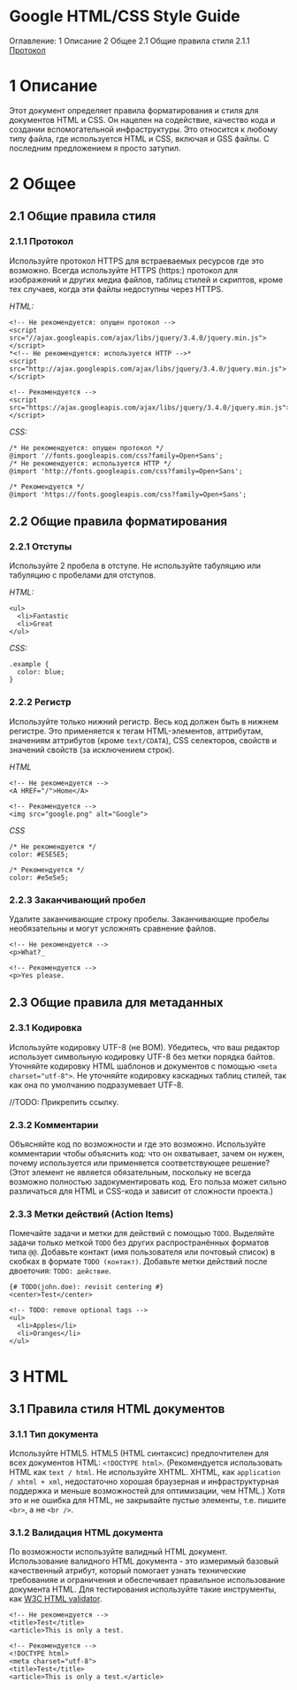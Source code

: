 # Google HTML/CSS Style Guide

Оглавление:
1 Описание
2 Общее
2.1 Общие правила стиля
2.1.1 [Протокол](#211-протокол "Протокол")

# 1 Описание

Этот документ определяет правила форматирования и стиля для документов HTML и CSS. Он нацелен на содействие, качество кода и создании вспомогательной инфраструктуры. Это относится к любому типу файла, где используется HTML и CSS, включая и GSS файлы. С последним предложением я просто затупил.

# 2 Общее

## 2.1 Общие правила стиля

### 2.1.1 Протокол

Используйте протокол HTTPS для встраеваемых ресурсов где это возможно.
Всегда используйте HTTPS (https:) протокол для изображений и других медиа файлов, таблиц стилей и скриптов, кроме тех случаев, когда эти файлы недоступны через HTTPS.

*HTML:*

    <!-- Не рекомендуется: опущен протокол -->
    <script src="//ajax.googleapis.com/ajax/libs/jquery/3.4.0/jquery.min.js"></script>
    *<!-- Не рекомендуется: используется HTTP -->*
    <script src="http://ajax.googleapis.com/ajax/libs/jquery/3.4.0/jquery.min.js"></script>

    <!-- Рекомендуется -->
    <script src="https://ajax.googleapis.com/ajax/libs/jquery/3.4.0/jquery.min.js"></script>
  
*CSS:*
  
    /* Не рекомендуется: опущен протокол */
    @import '//fonts.googleapis.com/css?family=Open+Sans';
    /* Не рекомендуется: используется HTTP */
    @import 'http://fonts.googleapis.com/css?family=Open+Sans';
  
    /* Рекомендуется */
    @import 'https://fonts.googleapis.com/css?family=Open+Sans';

## 2.2 Общие правила форматирования

### 2.2.1 Отступы
Используйте 2 пробела в отступе.
Не используйте табуляцию или табуляцию с пробелами для отступов.

*HTML:*

    <ul>
      <li>Fantastic
      <li>Great
    </ul>
    
*CSS:*

    .example {
      color: blue;
    }

### 2.2.2 Регистр

Используйте только нижний регистр.
Весь код должен быть в нижнем регистре. Это применяется к тегам HTML-элементов, аттрибутам, значениям аттрибутов (кроме `text/CDATA`), CSS селекторов, свойств и значений свойств (за исключением строк).

*HTML*

    <!-- Не рекомендуется -->
    <A HREF="/">Home</A>

    <!-- Рекомендуется -->
    <img src="google.png" alt="Google">

*CSS*

    /* Не рекомендуется */
    color: #E5E5E5;

    /* Рекомендуется */
    color: #e5e5e5;

### 2.2.3 Заканчивающий пробел

Удалите заканчивающие строку пробелы.
Заканчивающие пробелы необязательны и могут усложнять сравнение файлов.

    <!-- Не рекомендуется -->
    <p>What?_

    <!-- Рекомендуется -->
    <p>Yes please.

## 2.3 Общие правила для метаданных

### 2.3.1 Кодировка
Используйте кодировку UTF-8 (не BOM).
Убедитесь, что ваш редактор использует символьную кодировку UTF-8 без метки порядка байтов.
Уточняйте кодировку HTML шаблонов и документов с помощью `<meta charset="utf-8">`. Не уточняйте кодировку каскадных таблиц стилей, так как она по умолчанию подразумевает UTF-8.

//TODO: Прикрепить ссылку.

### 2.3.2 Комментарии
Объясняйте код по возможности и где это возможно.
Используйте комментарии чтобы объяснить код: что он охватывает, зачем он нужен, почему используется или применяется соответствующее решение?
(Этот элемент не является обязательным, поскольку не всегда возможно полностью задокументировать код. Его польза может сильно различаться для HTML и CSS-кода и зависит от сложности проекта.)

### 2.3.3 Метки действий (Action Items)
Помечайте задачи и метки для действий с помощью `TODO`.
Выделяйте задачи только меткой `TODO` без других распространённых форматов типа `@@`.
Добавьте контакт (имя пользователя или почтовый список) в скобках в формате `TODO (контакт)`.
Добавьте метки действий после двоеточия: `TODO: действие`.

    {# TODO(john.doe): revisit centering #}
    <center>Test</center>

    <!-- TODO: remove optional tags -->
    <ul>
      <li>Apples</li>
      <li>Oranges</li>
    </ul>
    
# 3 HTML

## 3.1 Правила стиля HTML документов

### 3.1.1 Тип документа

Используйте HTML5. 
HTML5 (HTML синтаксис) предпочтителен для всех документов HTML: `<!DOCTYPE html>`.
(Рекомендуется использовать HTML как `text / html`. Не используйте XHTML. XHTML, как `application / xhtml + xml`, недостаточно хорошая браузерная и инфраструктурная поддержка и меньше возможностей для оптимизации, чем HTML.)
Хотя это и не ошибка для HTML, не закрывайте пустые элементы, т.е. пишите `<br>`, а не `<br />`.

### 3.1.2 Валидация HTML документа

По возможности используйте валидный HTML документ.
Использование валидного HTML документа - это измеримый базовый качественный атрибут, который помогает узнать технические требованияе и ограничения и обеспечивает правильное использование документа HTML.
Для тестирования используйте такие инструменты, как [W3C HTML validator](https://validator.w3.org/nu/ "W3C HTML validator").

    <!-- Не рекомендуется -->
    <title>Test</title>
    <article>This is only a test.

    <!-- Рекомендуется -->
    <!DOCTYPE html>
    <meta charset="utf-8">
    <title>Test</title>
    <article>This is only a test.</article>